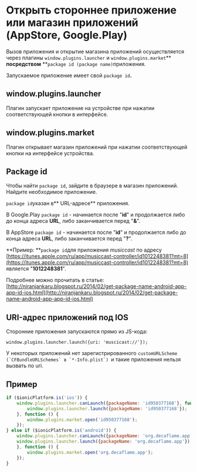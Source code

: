 # Открыть стороннее приложение или магазин приложений \(AppStore, Google.Play\)

Вызов приложения и открытие магазина приложений осуществляется через плагины `window.plugins.launcher` и `window.plugins.market`** **посредством** **`package id (package name)`приложения.

Запускаемое приложение имеет свой `package id`**.**

## window.plugins.launcher

Плагин запускает приложение на устройстве при нажатии соответствующей кнопки в интерфейсе.

## window.plugins.market

Плагин открывает магазин приложений при нажатии соответствующей кнопки на интерфейсе устройства.

## Package id

Чтобы найти `package id`, зайдите в браузере в магазин приложений. Найдите необходимое приложение.

`package id`указан в** URL-адресе** приложения.

В Google.Play `package id` - начинается после "**id**" и продолжается либо до конца адреса **URL**, либо заканчивается перед "**&**".

В AppStore `package id` - начинается после "**id**" и продолжается либо до конца адреса **URL**, либо заканчивается перед "**?**".

**Пример: **`package id`для приложения _musiccast_ по адресу [https://itunes.apple.com/ru/app/musiccast-controller/id1012248381?mt=8](https://itunes.apple.com/ru/app/musiccast-controller/id1012248381?mt=8) является "**1012248381**".

Подробнее можно прочитать в статье: [http://niranjankaru.blogspot.ru/2014/02/get-package-name-android-app-app-id-ios.html](http://niranjankaru.blogspot.ru/2014/02/get-package-name-android-app-app-id-ios.html)

## URI-адрес приложений под IOS

Сторонние приложения запускаются прямо из JS-кода:

```window.plugins.launcher.launch({uri: 'muscicast://'});```

У некоторых приложений нет зарегистрированного ``customURLScheme (`CFBundleURLSchemes` в `*-Info.plist`) ``и такие приложения нельзя вызвать по uri.

## Пример

```js
if ($ionicPlatform.is('ios')) {
    window.plugins.launcher.canLaunch({packageName: 'id950377168'}, function () {
        window.plugins.launcher.launch({packageName: 'id950377168'});
    }, function () {
        window.plugins.market.open('id950377168');
    });
} else if ($ionicPlatform.is('android')) {
    window.plugins.launcher.canLaunch({packageName: 'org.decaflame.app'}, function () {
    window.plugins.launcher.launch({packageName: 'org.decaflame.app'});
    }, function () {
        window.plugins.market.open('org.decaflame.app');
    });
}
```




